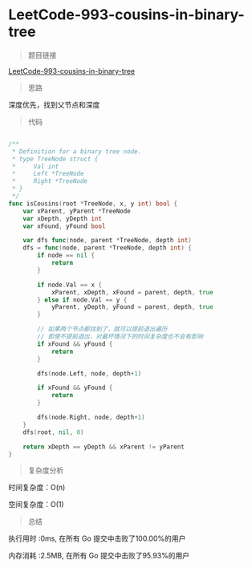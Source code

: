 # LeetCode-993-cousins-in-binary-tree

>题目链接

[LeetCode-993-cousins-in-binary-tree](https://leetcode-cn.com/problems/cousins-in-binary-tree/)

> 思路

深度优先，找到父节点和深度

>代码

```go

/**
 * Definition for a binary tree node.
 * type TreeNode struct {
 *     Val int
 *     Left *TreeNode
 *     Right *TreeNode
 * }
 */
func isCousins(root *TreeNode, x, y int) bool {
    var xParent, yParent *TreeNode
    var xDepth, yDepth int
    var xFound, yFound bool

    var dfs func(node, parent *TreeNode, depth int)
    dfs = func(node, parent *TreeNode, depth int) {
        if node == nil {
            return
        }

        if node.Val == x {
            xParent, xDepth, xFound = parent, depth, true
        } else if node.Val == y {
            yParent, yDepth, yFound = parent, depth, true
        }

        // 如果两个节点都找到了，就可以提前退出遍历
        // 即使不提前退出，对最坏情况下的时间复杂度也不会有影响
        if xFound && yFound {
            return
        }

        dfs(node.Left, node, depth+1)

        if xFound && yFound {
            return
        }

        dfs(node.Right, node, depth+1)
    }
    dfs(root, nil, 0)

    return xDepth == yDepth && xParent != yParent
}

```

>复杂度分析

时间复杂度：O(n)

空间复杂度：O(1)

>总结

执行用时 :0ms, 在所有 Go 提交中击败了100.00%的用户

内存消耗 :2.5MB, 在所有 Go 提交中击败了95.93%的用户
